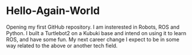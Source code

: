 # Hello-Again-World

Opening my first GitHub repository.  I am insterested in Robots, ROS and Python.  I built a Turtlebot2 on a Kubuki base and intend on using it to learn ROS, and have some fun.  My next career change I expect to be in some way related to the above or another tech field.
